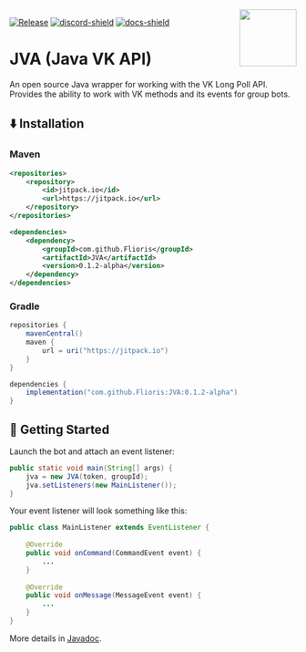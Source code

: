 <img align="right" src="https://i.imgur.com/okw2Gre.png" height="100" width="100">

[![Release](https://img.shields.io/github/v/release/Flioris/JVA?label=Release)](https://github.com/Flioris/JVA/releases)
[![discord-shield](https://discord.com/api/guilds/1045660297236582462/widget.png)](https://discord.gg/AZSZ8nhtra)
[![docs-shield](https://img.shields.io/badge/Wiki-Docs-blue.svg)](https://flioris.github.io/JVA/)

# JVA (Java VK API)

An open source Java wrapper for working with the VK Long Poll API. Provides the ability to work with VK methods and its events for group bots.

## ⬇️ Installation

### Maven

```xml
<repositories>
    <repository>
        <id>jitpack.io</id>
        <url>https://jitpack.io</url>
    </repository>
</repositories>

<dependencies>
    <dependency>
        <groupId>com.github.Flioris</groupId>
        <artifactId>JVA</artifactId>
        <version>0.1.2-alpha</version>
    </dependency>
</dependencies>
```

### Gradle

```gradle
repositories {
    mavenCentral()
    maven {
        url = uri("https://jitpack.io")
    }
}

dependencies {
    implementation("com.github.Flioris:JVA:0.1.2-alpha")
}
```

## 🚪️ Getting Started

Launch the bot and attach an event listener:

```java
public static void main(String[] args) {
    jva = new JVA(token, groupId);
    jva.setListeners(new MainListener());
}
```

Your event listener will look something like this:

```java
public class MainListener extends EventListener {
    
    @Override
    public void onCommand(CommandEvent event) {
        ...
    }
    
    @Override
    public void onMessage(MessageEvent event) {
        ...
    }
}
```

More details in [Javadoc](https://flioris.github.io/JVA/).
